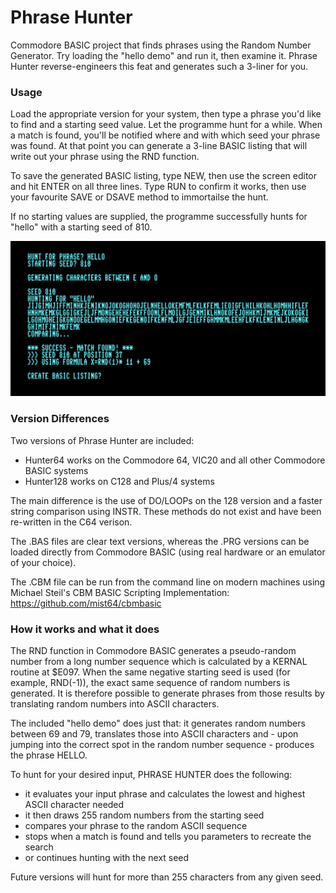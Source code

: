 # Phrase Hunter
Commodore BASIC project that finds phrases using the Random Number Generator.
Try loading the "hello demo" and run it, then examine it.
Phrase Hunter reverse-engineers this feat and generates such a 3-liner for you.

### Usage
Load the appropriate version for your system, then type a phrase you'd like to find and a starting seed value.
Let the programme hunt for a while. When a match is found, you'll be notified where and with which seed your phrase was found.
At that point you can generate a 3-line BASIC listing that will write out your phrase using the RND function.

To save the generated BASIC listing, type NEW, then use the screen editor and hit ENTER on all three lines.
Type RUN to confirm it works, then use your favourite SAVE or DSAVE method to immortailse the hunt.

If no starting values are supplied, the programme successfully hunts for "hello" with a starting seed of 810.

<img src="images/screenshot.png">

### Version Differences
Two versions of Phrase Hunter are included:
- Hunter64 works on the Commodore 64, VIC20 and all other Commodore BASIC systems
- Hunter128 works on C128 and Plus/4 systems

The main difference is the use of DO/LOOPs on the 128 version and a faster string comparison using INSTR. 
These methods do not exist and have been re-written in the C64 verison.

The .BAS files are clear text versions, whereas the .PRG versions can be loaded directly from Commodore BASIC 
(using real hardware or an emulator of your choice).

The .CBM file can be run from the command line on modern machines using Michael Steil's CBM BASIC Scripting Implementation:
https://github.com/mist64/cbmbasic


### How it works and what it does
The RND function in Commodore BASIC generates a pseudo-random number from a long number sequence which is calculated by a KERNAL routine 
at $E097. When the same negative starting seed is used (for example, RND(-1)), the exact same sequence of random numbers is generated. 
It is therefore possible to generate phrases from those results by translating random numbers into ASCII characters.

The included "hello demo" does just that: it generates random numbers between 69 and 79, translates those into ASCII characters and - 
upon jumping into the correct spot in the random number sequence - produces the phrase HELLO.

To hunt for your desired input, PHRASE HUNTER does the following:
- it evaluates your input phrase and calculates the lowest and highest ASCII character needed
- it then draws 255 random numbers from the starting seed
- compares your phrase to the random ASCII sequence
- stops when a match is found and tells you parameters to recreate the search
- or continues hunting with the next seed

Future versions will hunt for more than 255 characters from any given seed.
